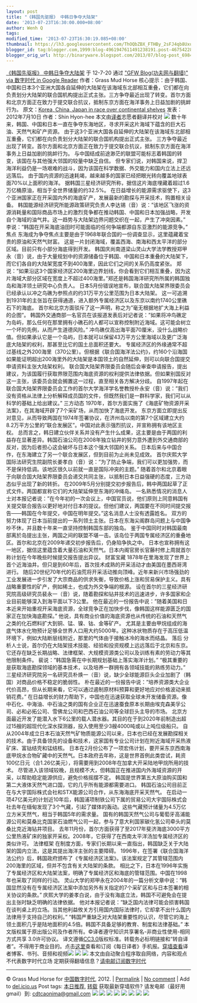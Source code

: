 ```yaml
---
layout: post
title: "《韩国先驱报》 中韩日争夺大陆架"
date: '2013-07-23T16:30:00.000+08:00'
author: Wenh Q
tags:
modified_time: '2013-07-23T16:30:19.085+08:00'
thumbnail: https://lh3.googleusercontent.com/ThOQbZBX_FTHBy_2sFJ4qb8UxubBMWK1F3xC4PSJfla1Zw6MJBXvHvwei3feitH2bxW9C8A-EVqzt9xOCwOUqsn8T8vADxslQyoWBPF7kRmj2MIt1ZY=s72-c
blogger_id: tag:blogger.com,1999:blog-4961947611491238191.post-4675422868158236411
blogger_orig_url: http://binaryware.blogspot.com/2013/07/blog-post_6984.html
---
```

[
《韩国先驱报》
中韩日争夺大陆架](http://feedproxy.google.com/~r/chinagfwblog/~3/Jlwo1IXg44M/)
于 12-7-20 通过 ["GFW Blog(功夫网与翻墙)" via 数字时代 in Google
Reader](http://feeds2.feedburner.com/chinagfwblog) 作者：Grass Mud Horse
核心提示：由于韩国、中国和日本3个亚洲大国各自延伸的大陆架在该海域东北部相互重叠，它们都在向负责划分大陆架的联合国机构提出正式主张。三方争夺最近出现了转变。首尔方面和北京方面正在致力于提交联合抗议，抵制东京方面在海洋事务上日益加剧的挑衅行为。
原文：[Korea, China, Japan in race over continental
shelves](http://view.koreaherald.com/kh/view.php?ud=20120710001337)
发表：2012年7月10日
作者：Shin Hyon-hee
本文由[译者](http://yyyyiiii.blogspot.com/)志愿者翻译并校对
![](https://lh3.googleusercontent.com/ThOQbZBX_FTHBy_2sFJ4qb8UxubBMWK1F3xC4PSJfla1Zw6MJBXvHvwei3feitH2bxW9C8A-EVqzt9xOCwOUqsn8T8vADxslQyoWBPF7kRmj2MIt1ZY)
数十年来，韩国、中国和日本一直在争夺东海地区，寻求开采这片海域下蕴含的巨大石油、天然气和矿产资源。
由于这3个亚洲大国各自延伸的大陆架在该海域东北部相互重叠，它们都在向负责划分大陆架的联合国机构提出正式主张。
三方争夺最近出现了转变。首尔方面和北京方面正在致力于提交联合抗议，抵制东京方面在海洋事务上日益加剧的挑衅行为。
与中国结成前途渺茫的联盟可能标志着韩国的转变，该国在与其他强大邻国的较量中缺乏自信。
但专家们说，对韩国来说，捍卫海洋利益仍是一场艰难的战斗，因为该国在科学数据、外交能力和国内立法上还远远落后。
由于国内资源的迅速耗竭，越来越多的国家已经把眼光转向覆盖地球表面70%以上面积的海洋。
据韩国三星经济研究所称，据信这片海底埋藏着超过1.6万亿桶原油，相当于全世界储量的约32.5%。
在日益增长的能源需求驱使下，这3个亚洲国家正在开采国内外的海底矿产，发展最新的勘探与开采技术，购置相关设备。
韩国能源经济研究所能源政策研究负责人李达锡（音）说：”该地区飞涨的资源消耗量和国际商品市场上的激烈竞争都在推动韩国、中国和日本加强战略，开发自个海域的油气井。这一趋势与大陆架边界问题交织在一起，产生了冲突因素。”
李说：”韩国在开采海底油田时可能面临的任何争端都源自东亚激烈的能源竞争。”
焦点
东海成为争夺焦点主要是由于1968年联合国的一份调查显示，这里蕴藏着宝贵的原油和天然气财富。
这是一片封闭海域，覆盖西海、南海和西太平洋的部分区域。目前只有小部分海底得到开发。
韩国庆尚南道梁山灵山大学法学教授郑甲永（音）说，由于大量规划中的资源储备位于韩国、中国和日本重叠的大陆架下，而它们各自的大陆架宽度不到400海里，因此它们之间的关系仍高度紧张。
郑说：”如果沿这3个国家经济区200海里边界划线，你会看到它们相互重叠，因为这片海域大部分区域在宽度上不超过400海里。”郑还是韩国海洋研究所所属的韩国独岛和海洋领土研究中心负责人。
日本5月份错误地宣布，联合国大陆架界限委员会已经承认以冲之鸟礁为参照点的约31万平方公里范围为日本大陆架。
这一可追溯到1931年的主张旨在获得通道，进入额外专属经济区以及东京以南约1740公里礁石下的海底。
首尔和北京方面驳斥了这一声明，称之为”毫无根据地扩大海上利益的企图”。
韩国外交通商部一名官员在该报道发表后对记者说：”如果将冲鸟礁定为岛屿，那么任何在那里拥有小礁石的人都可以宣称控制附近海域。这可能会树立一个坏的先例，从而产生道德风险。”
冲鸟礁仅高出海平面70厘米，没什么战略价值。但如果承认它是一个岛屿，日本就可以保留43万平方公里海域以及更广泛海底大陆架的权利，那甚至比它的国土总面积还要大。
专属经济区的外缘通常不超过基线之外200海里（370公里）。但根据《联合国海洋法公约》，约160个沿海国如果能证明超出200海里外的大陆架是本国领土的自然延伸，则可以向联合国提交申请资料主张大陆架权利。
联合国大陆架界限委员会随后会审查申请报告，提出建议，为该国履行获取界限范围内海底资源的权利提供法律依据。但如果别国反对这一主张，该委员会就会搁置这一过程，直至相关各方解决分歧。
自1997年起在联合国大陆架界限委员会工作的首尔大学海洋学名誉教授朴永安（音）说：”我们没有资格从法律上分析解释成员国的文件，但既然我们是一群科学家，我们可以从科学的基础上给出建议。”
三方动态
1970年，首尔方面实施了《海底矿物资源开采法案》，在其海域开辟了7个采矿场，从而加快了海底开发。
东京方面立即提出反对意见，从而导致两国在1974年签署协议，在济州岛以南的第7个区域建立大约8.2万平方公里的”联合发展区”。中国对此表示强烈抗议，并宣称拥有该地区主权。
总而言之，韩日建立伙伴关系并没有产生什么成果，这主要是由于两国的利益存在显著差异。韩国石油公司在2008年独立钻井的努力意外遭到外交通商部的反对，因为后者担心这会破坏与日本这个强大邻国的关系。
日本后来与中国合作，在东海建立了另一个联合发展区，但到目前为止尚未见成效。
首尔庆熙大学国际法研究生院副院长姜孝白（音）说：”为了防止争端，我们可以更加强势，而不是保持低调。该地区很久以前就一直是国际冲突的主题。”
随着首尔和北京着眼于向联合国大陆架界限委员会递交共同主张，以抵制日本日益强硬的态度，三方动态似乎出现了新的转折。
在2009年5月分别提交初步报告后，韩中两国起草了正式文件。两国都宣称它们的大陆架延伸至东海的冲绳岛。
一名熟悉情况的消息人士对本报记者说：”在今年初的一次会议上，中国官员说，他们原则上同意韩国有关提交联合报告以更好地对付日本的提议。但他们建议，两国要在不同时间提交报告——韩国在今年提交，中国在明年提交。”这名消息人士没有透露姓名。
双方的努力体现了日本当前提出的一系列领土主张。日本在东海尖阁群岛问题上与中国争吵不休，并且数十年来一直坚持控制韩国东部的独岛。
鉴于中国同时对韩国最南部离於岛提出主张，两国之间的联盟不堪一击。该岛位于两国专属经济区的重叠地区。首尔和北京在2009年递交初步报告后，仍身陷争执之中。
日本也宣称拥有这一地区，据信这里蕴含着大量石油和天然气。日本内阁官房长官藤村修上周就首尔称计划在今年晚些时候提交报告提出异议。
财富宝藏
1878年在里海发现了世界上首个近海油井。但只是到60年后，首次技术成熟的开采活动才由美国在墨西哥湾进行。
随后20世纪70年代的石油荒将开采活动推向顶峰。近年来新兴市场强劲的工业发展进一步引发了大宗商品的供求失衡，导致价格上涨和贸易保护主义。具有战略重要性的矿产，例如稀土，也成为外交争端的根源。
设在首尔的三星经济研究院高级研究员裴永一（音）说，随着勘探和钻井技术的迅速进步，许多国家和企业目前能够深入到海平面以下3公里。
他在最近的一份报告中说：”随着美国和日本近来开始重视开采海底资源，全球竞争正在加快步伐，像韩国这样能源匮乏的国家正在加快海底勘探。”
他说，具有商业价值的海底资源也从传统的石油和天然气之类的化石燃料扩大到铜、锰、镍、钴、金等矿产。
尤其是主要由甲烷组成的海底气体水化物预计足够全世界人口用大约5000年。这种冰状物质存在于高压低温环境下，例如大陆断层线附近，那里的气体由于接触冰冷的海水而结晶。
落后
分析人士说，首尔仍在大陆架技术技能、经验和投资规模上远远落后于北京和东京。它还存在缺乏长期战略、法律框架、大规模资源类公司以及训练有素的劳动力等其他限制条件。
裴说：”韩国急需在中长期规划基础上落实海洋计划。”
“极其重要的是获取海底勘探领域的基本技术，以及培养一群拥有各领域技能的熟练劳动力。”
三星经济研究院另一名研究员朴焕一（音）说，缺少全球能源巨头企业加剧了（韩国）对商品价格不稳定的脆弱性。
朴在最近的一份报告中说：”培养资源类大企业代价高昂，但从长期来看，它可以通过遏制原材料预算和更好地应对价格波动来抵销花费。”
在日益增长的财力帮助下，中国也在迅速获取全球未开发储备资源。像中石化、中海油、中石油之类的国有企业正在迅速蚕食原本长期由埃克森美孚公司、必和必拓公司、雪佛龙公司和巴西石油公司等全球巨头主导的市场。
北京方面最近开发了能潜入水下6公里的载人潜水器。其目的在于到2020年前制造出超过15艘的超现代化深水探测器，投入使用至少3艘4000吨或以上吨位级船只。
自从2004年成立日本石油天然气矿物质能源公司以来，日本也已经在发展勘探相关的技术。由于具备领先的设备和技术，这家国有专业公司计划在附近海域开采热液矿床、富钴结壳和锰结核。
日本在2月份公布了一项宏伟计划，要开采东京西南海底甲烷水合物矿藏中的天然气。日本政府去年称，这是世界首例此类尝试，耗资100亿日元（合1.26亿美元），将需要用到2008年在加拿大开采陆地甲烷所用的技术。
尽管进入该领域较晚，且规模不大，但韩国正在推进国内外海域资源的开采，以帮助稳定能源供应，避免价格摇摆不定。
韩国是世界第五大原油购买国和第二大液体天然气进口国，它的几乎所有能源都需要进口。
韩国石油公司目前正在与大宇国际株式会社和STX能源公司合作，从东海海底开采天然气。
在启动一项47亿美元的计划近10年后，韩国浦项制铁公司下属的贸易公司大宇国际株式会社去年在缅甸发现了3个气藏，引起了媒体的轰动。这些气藏预计储量为4.5万亿立方米天然气，相当于韩国5年的需求量。
国有的韩国天然气公司与葡萄牙高浦能源公司和莫桑比克国家石油燃气公司一起，参与了意大利国家碳化氢公司牵头的莫桑比克近海钻井项目。
去年11月份，首尔方面获得了至2017年斐济海底3000平方公里热液矿床的独家开采权。2008年，它获得了在西南太平洋汤加专属经济区的类似许可。
法律框架
在制度方面，专家们长期以来一直指出，韩国缺乏关于大陆架的国内立法，这是其提出海洋主张的主要障碍。
1996年，在签署《联合国海洋法公约》后，韩国政府颁布了《专属经济区法案》。该法案规定了其管辖范围内200海里的区域，但并不包含有关大陆架的条款。
相比之下，日本在1996年实施了专属经济区和大陆架法案，明确了专属经济区和海底的管辖范围。中国在1998年也采取了同样的行动。
灵山大学的郑甲永在2004年的一篇分析文章中说：”韩国显然没有在专属经济区法案中添加另外有关指定的7个采矿区和与日本签署的相关协议的条款。”
庆熙大学的姜孝白说，由于没有海底立法，韩国不可避免会在提出主张时缺乏明确的法律依据。
他对本报记者说：”缺乏国内法律可能会损害韩国在谈判桌上的立场。当其他利益攸关方引用国内国际法律时，它却拿不出什么国内法律用于支持自己的权利。”
“韩国严重缺乏对大陆架重要性的认识，尽管它的海上领土面积几乎是陆地面积的4.5倍。韩国不具备足够的教育、制度和法律基础。”
本文版权属于原出版公司及作者所有。©译者遵守知识共享署名-非商业性使用-相同方式共享
3.0许可协议。
译文遵循[CC3.0](http://creativecommons.org/licenses/by-nc-sa/3.0/deed.zh)版权标准。转载务必标明链接和“转自译者”。不得用于商业目的。点击[这里](http://us5.campaign-archive2.com/home?u=b4608e11fae8d90d93807e499&id=15355fc869)查看和订阅《每日译者》手机报。[穿墙查看](http://www.my1510.cn/article.php?id=77401)译者博客、书刊、音频和视频![](https://lh4.googleusercontent.com/sSxmNV2gHCekpX7JRH8gG-trmBv_JpDkLT5z-ulAIx6anFXhKURaPpYB19bnZ8TfyU8N6pQSBm6JFtA3NjsKB7LgqBDapxSgraF6hHoLWh9IiFtKEXY)
![](https://lh4.googleusercontent.com/F8rJVNYP6vuOPz3OE0VStkZyGHvaKuOtwsN10fpmqKDRBLa6xWvT-oIJ5ukphUREmfhN3j47yfIWqYIbkYY4osRkdvz_2T6uL-o32MkvFFCh6S4-a4E)
![](https://lh3.googleusercontent.com/8Da-i6zcgbiJurfK-301Q_DUjO-kPkptmKs37EDXFt3ogXjm1-A3RmCAe5h6v9pDlbAIov-JIB4kXq77zZTRqGrPDEzr16OPgByaBYaPTlmCqMNZx_c)
本文由自动聚合程序取自网络，内容和观点不代表数字时代立场
定期获得翻墙信息？[请电邮订阅数字时代](http://eepurl.com/mstlf)
[](http://eepurl.com/mstlf)
[](http://eepurl.com/mstlf)
[](http://eepurl.com/mstlf)

* * * * *

© Grass Mud Horse for [中国数字时代](https://mycdtweb.info/chinese),
2012. |
[Permalink](https://mycdtweb.info/chinese/2012/07/%e3%80%8a%e9%9f%a9%e5%9b%bd%e5%85%88%e9%a9%b1%e6%8a%a5%e3%80%8b-%e4%b8%ad%e9%9f%a9%e6%97%a5%e4%ba%89%e5%a4%ba%e5%a4%a7%e9%99%86%e6%9e%b6/) |
[No
comment](https://mycdtweb.info/chinese/2012/07/%e3%80%8a%e9%9f%a9%e5%9b%bd%e5%85%88%e9%a9%b1%e6%8a%a5%e3%80%8b-%e4%b8%ad%e9%9f%a9%e6%97%a5%e4%ba%89%e5%a4%ba%e5%a4%a7%e9%99%86%e6%9e%b6/#comments) |
Add to
[del.icio.us](http://del.icio.us/post?url=https://mycdtweb.info/chinese/2012/07/%E3%80%8A%E9%9F%A9%E5%9B%BD%E5%85%88%E9%A9%B1%E6%8A%A5%E3%80%8B-%E4%B8%AD%E9%9F%A9%E6%97%A5%E4%BA%89%E5%A4%BA%E5%A4%A7%E9%99%86%E6%9E%B6/&title=%E3%80%8A%E9%9F%A9%E5%9B%BD%E5%85%88%E9%A9%B1%E6%8A%A5%E3%80%8B+%E4%B8%AD%E9%9F%A9%E6%97%A5%E4%BA%89%E5%A4%BA%E5%A4%A7%E9%99%86%E6%9E%B6)
Post tags:
[本日推荐](https://mycdtweb.info/chinese/tag/%e6%9c%ac%e6%97%a5%e6%8e%a8%e8%8d%90/?category=10466),
[转载](https://mycdtweb.info/chinese/tag/%e8%bd%ac%e8%bd%bd/?category=10466)
获取最新穿墙软件? 请发电邮（最好用gmail）到:
[cdtcaonima@gmail.com](mailto:cdtcaonima@gmail.com)
[](mailto:cdtcaonima@gmail.com)
![](https://lh4.googleusercontent.com/IuQTxCNoWbNYgrj4Xd5FnnFxddalYgTnfvM_ZkRsrcQanahCBybR--3DfdgZ8Q3h1iTTzoPQujGR-n8IlHbPdNWtviD-6L90fzeLn2jvrE6UQ4uQ-wE) ![](https://lh5.googleusercontent.com/aSZWwoVleYK8rCkWxZoyIPLzPtJAjAUosd0bnop0qyn73Dw2zVC3QjqrwxsAN27ChGLNe9WU8AeDfiE1RiqXtUu050YNdoI6Ssh5mjRmBmLc6XxrGRc) ![](https://lh6.googleusercontent.com/_2o8Fngx61xh9ZNzjNGVDdGr3flbmhNlbgSypJLUwgXsJm6EHdm6SuE2G1zJiAM6obzZA_07SF9apKKne4w9PWtPIfE2d2reTayibXuBe05ogMWshAY) ![](https://lh3.googleusercontent.com/-P54C_nuUgPhwyCWbOzMeiZF6fbVO0Rl4kDVMU4_IdkdOy0DcH9GOQhw2IIchoW0MKEGTsb5BGowPIUyASZ3BZaIphUMuGe5B4e2o6Yq55RNRTv6pgw) ![](https://lh3.googleusercontent.com/qS6iiWODgpuZwRf9OwyWot634PHMCgpLpfbWIbOAOiALvBNs7twb3jJkkWrxWJbnvhtDxtG1Md8X9MOI_VBuLBq-UN19MUYR5mfiKS07Nkj9IQMidXM) ![](https://lh5.googleusercontent.com/O6qq3y6rBRzPPn6jaCMCvbXuF9XtVwOBUGfD--lqgU-9XHJn-tSTeLb-CUlpf7LzntN2UJ9y_gzifC3RNlXKtEkQ_E-EnrC9V14e3dFClz0f9ESmbyk) ![](https://lh6.googleusercontent.com/_a8TKY-00Qi9OkZFMIXXnKZ_DLKXY7gHWaLvUaoDhrogCPejvSbX-SEffrhCogi9KSrnkEXAjjYCtSwBmZPFEQ3GT4kakcNW-H7bmxn38dqQ4IofEy4) ![](https://lh6.googleusercontent.com/40XYJh77NZnRVoSfSr8JoxHqfRpQU1gPrI8rE3o3wv7Zn46fz7tt7I7kmOXpPlLLOr2Rc5_qsPEjaMW6PnTN7-cjctZPU3nkza36j0wFpXpIKIpQMCE)
